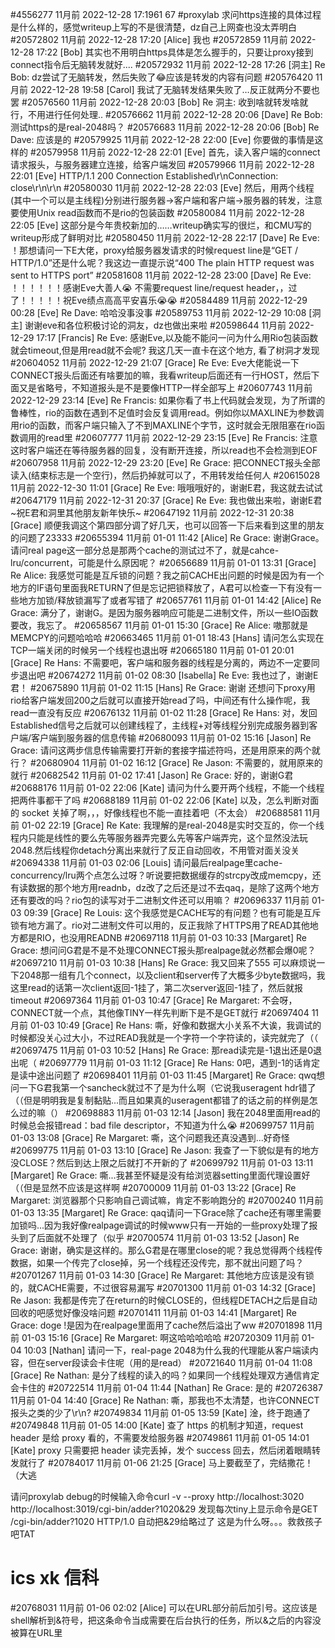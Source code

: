 #4556277 11月前 2022-12-28 17:1961 67 
#proxylab
求问https连接的具体过程是什么样的，感觉writeup上写的不是很清楚，dz自己上网查也没太弄明白
#20572802 11月前 2022-12-28 17:20
[Alice] 我也
#20572859 11月前 2022-12-28 17:22
[Bob] 其实也不用明白https具体是怎么握手的，只要让proxy接到connect指令后无脑转发就好....
#20572932 11月前 2022-12-28 17:26
[洞主] Re Bob: dz尝试了无脑转发，然后失败了😂应该是转发的内容有问题
#20576420 11月前 2022-12-28 19:58
[Carol] 我试了无脑转发结果失败了…反正就两分不要也罢
#20576560 11月前 2022-12-28 20:03
[Bob] Re 洞主: 收到啥就转发啥就行，不用进行任何处理..
#20576662 11月前 2022-12-28 20:06
[Dave] Re Bob: 测试https的是real-2048吗？
#20576683 11月前 2022-12-28 20:06
[Bob] Re Dave: 应该是的
#20579925 11月前 2022-12-28 22:00
[Eve] 你要做的事情是这样的
#20579958 11月前 2022-12-28 22:01
[Eve] 首先，读入客户端的connect请求报头，与服务器建立连接，给客户端发回
#20579966 11月前 2022-12-28 22:01
[Eve] HTTP/1.1 200 Connection Established\r\nConnection: close\r\n\r\n
#20580030 11月前 2022-12-28 22:03
[Eve] 然后，用两个线程(其中一个可以是主线程)分别进行服务器→客户端和客户端→服务器的转发，注意要使用Unix read函数而不是rio的包装函数
#20580084 11月前 2022-12-28 22:05
[Eve] 这部分是今年贵校新加的……writeup确实写的很烂，和CMU写的writeup形成了鲜明对比
#20580450 11月前 2022-12-28 22:17
[Dave] Re Eve: ！那想请问一下E大佬，proxy给服务器发请求的时候request line是“GET / HTTP/1.0”还是什么呢？我这边一直提示说“400 The plain HTTP request was sent to HTTPS port”
#20581608 11月前 2022-12-28 23:00
[Dave] Re Eve: ！！！！！！感谢Eve大善人😭 不需要request line/request header，，过了！！！！！祝Eve绩点高高平安喜乐😭😭
#20584489 11月前 2022-12-29 00:28
[Eve] Re Dave: 哈哈没事没事
#20589753 11月前 2022-12-29 10:08
[洞主] 谢谢eve和各位积极讨论的洞友，dz也做出来啦
#20598644 11月前 2022-12-29 17:17
[Francis] Re Eve: 感谢Eve,以及能不能问一问为什么用Rio包装函数就会timeout,但是用read就不会呢? 我这几天一直卡在这个地方, 看了树洞才发现
#20604052 11月前 2022-12-29 21:07
[Grace] Re Eve: Eve大佬能说一下CONNECT报头后面还有啥要加的嘛，我看writeup后面还有一行HOST，然后下面又是省略号，不知道报头是不是要像HTTP一样全部写上
#20607743 11月前 2022-12-29 23:14
[Eve] Re Francis: 如果你看了书上代码就会发现，为了所谓的鲁棒性，rio的函数在遇到不足值时会反复调用read。例如你以MAXLINE为参数调用rio的函数，而客户端只输入了不到MAXLINE个字节，这时就会无限阻塞在rio函数调用的read里
#20607777 11月前 2022-12-29 23:15
[Eve] Re Francis: 注意这时客户端还在等待服务器的回复，没有断开连接，所以read也不会检测到EOF
#20607958 11月前 2022-12-29 23:20
[Eve] Re Grace: 把CONNECT报头全部读入(结束标志是一个空行)，然后扔掉就可以了，不用转发给任何人
#20615028 11月前 2022-12-30 11:01
[Grace] Re Eve: 哦哦哦好的，谢谢E君，我这就去试试
#20647179 11月前 2022-12-31 20:37
[Grace] Re Eve: 我也做出来啦，谢谢E君~祝E君和洞里其他朋友新年快乐~
#20647192 11月前 2022-12-31 20:38
[Grace] 顺便我调这个第四部分调了好几天，也可以回答一下后来看到这里的朋友的问题了23333
#20655394 11月前 01-01 11:42
[Alice] Re Grace: 谢谢Grace。请问real page这一部分总是那两个cache的测试过不了，就是cahce-lru/concurrent，可能是什么原因呢？
#20656689 11月前 01-01 13:31
[Grace] Re Alice: 我感觉可能是互斥锁的问题？我之前CACHE出问题的时候是因为有一个地方的IF语句里面我RETURN了但是忘记把锁释放了，A君可以检查一下有没有一些地方加锁/释放锁漏写了或者写错了
#20657761 11月前 01-01 14:42
[Alice] Re Grace: 满分了，谢谢G。是因为服务器响应可能是二进制文件，所以一些IO函数要改，我忘了。
#20658567 11月前 01-01 15:30
[Grace] Re Alice: 嗷那就是MEMCPY的问题哈哈哈
#20663465 11月前 01-01 18:43
[Hans] 请问怎么实现在TCP一端关闭的时候另一个线程也退出呀
#20665180 11月前 01-01 20:01
[Grace] Re Hans: 不需要吧，客户端和服务器的线程是分离的，两边不一定要同步退出吧
#20674272 11月前 01-02 08:30
[Isabella] Re Eve: 我也过了，谢谢E君！
#20675890 11月前 01-02 11:15
[Hans] Re Grace: 谢谢 还想问下proxy用rio给客户端发回200之后就可以直接开始read了吗，中间还有什么操作呢，我read一直没有反应
#20676132 11月前 01-02 11:28
[Grace] Re Hans: 对，发回Established信号之后就可以创建线程了，主线程+对等线程分别完成服务器到客户端/客户端到服务器的信息传输
#20680093 11月前 01-02 15:16
[Jason] Re Grace: 请问这两步信息传输需要打开新的套接字描述符吗，还是用原来的两个就行？
#20680904 11月前 01-02 16:12
[Grace] Re Jason: 不需要的，就用原来的就行
#20682542 11月前 01-02 17:41
[Jason] Re Grace: 好的，谢谢G君
#20688176 11月前 01-02 22:06
[Kate] 请问为什么要开两个线程，不能一个线程把两件事都干了吗
#20688189 11月前 01-02 22:06
[Kate] 以及，怎么判断对面的 socket 关掉了啊，，，好像线程也不能一直挂着吧（不太会）
#20688581 11月前 01-02 22:19
[Grace] Re Kate: 我理解的是real-2048是实时交互的，你一个线程内只能是线性的要么先等服务器弄完要么先等客户端弄完，这个显然没法玩2048.然后线程你detach分离出来就行了反正自动回收，不用管对面关没关
#20694338 11月前 01-03 02:06
[Louis] 请问最后realpage里cache-concurrency/lru两个点怎么过呀？听说要把数据缓存的strcpy改成memcpy，还有读数据的那个地方用readnb，dz改了之后还是过不去qaq，是除了这两个地方还有要改的吗？rio包的读写对于二进制文件还可以用嘛？
#20696337 11月前 01-03 09:39
[Grace] Re Louis: 这个我感觉是CACHE写的有问题？也有可能是互斥锁有地方漏了。rio对二进制文件可以用的，反正我除了HTTPS用了READ其他地方都是RIO，也没用READNB
#20697118 11月前 01-03 10:33
[Margaret] Re Grace: 想问问G君是不是不处理CONNECT报头那realpage就必然都会爆0呢？
#20697210 11月前 01-03 10:38
[Hans] Re Grace: 我又回来了555 可以麻烦说一下2048那一组有几个connect，以及client和server传了大概多少byte数据吗，我这里read的话第一次client返回-1挂了，第二次server返回-1挂了，然后就报timeout
#20697364 11月前 01-03 10:47
[Grace] Re Margaret: 不会呀，CONNECT就一个点，其他像TINY一样先判断下是不是GET就行
#20697404 11月前 01-03 10:49
[Grace] Re Hans: 嘶，好像和数据大小关系不大诶，我调试的时候都没关心过大小，不过READ我就是一个字符一个字符读的，读完就完了（（
#20697475 11月前 01-03 10:52
[Hans] Re Grace: 那read读完是-1退出还是0退出呢（
#20697779 11月前 01-03 11:12
[Grace] Re Hans: 0吧，遇到-1的话肯定是读中途出问题了
#20698401 11月前 01-03 11:45
[Margaret] Re Grace: qwq想问一下G君我第一个sancheck就过不了是为什么啊（它说我useragent hdr错了（（但是明明我是复制黏贴...而且如果真的useragent都错了的话之前的样例是怎么过的嘛（）
#20698883 11月前 01-03 12:14
[Jason] 我在2048里面用read的时候总会报错read：bad file descriptor，不知道为什么😭
#20699757 11月前 01-03 13:08
[Grace] Re Margaret: 嘶，这个问题我还真没遇到...好奇怪
#20699775 11月前 01-03 13:10
[Grace] Re Jason: 我查了一下貌似是有的地方没CLOSE？然后到达上限之后就打不开新的了
#20699792 11月前 01-03 13:11
[Margaret] Re Grace: 嘶...我甚至怀疑是没有给浏览器setting里面代理设置好（（但是显然不应该是这样啊
#20700009 11月前 01-03 13:22
[Grace] Re Margaret: 浏览器那个只影响自己调试嘛，肯定不影响跑分的
#20700240 11月前 01-03 13:35
[Margaret] Re Grace: qaq请问一下Grace除了cache还有哪里需要加锁吗...因为我好像realpage调试的时候www只有一开始的一些proxy处理了报头到了后面就不处理了（似乎
#20700574 11月前 01-03 13:52
[Jason] Re Grace: 谢谢，确实是这样的。那么G君是在哪里close的呢？我总觉得两个线程传数据，如果一个传完了close掉，另一个线程还没传完，那不就出问题了吗？
#20701267 11月前 01-03 14:30
[Grace] Re Margaret: 其他地方应该是没有锁的，就CACHE需要，不过很容易漏写
#20701300 11月前 01-03 14:32
[Grace] Re Jason: 我都是传完了在return的时候CLOSE的，但线程DETACH之后是自动回收的吧感觉好像没啥问题
#20701411 11月前 01-03 14:41
[Margaret] Re Grace: doge !是因为在realpage里面用了cache然后溢出了ww
#20701898 11月前 01-03 15:16
[Grace] Re Margaret: 啊这哈哈哈哈哈
#20720309 11月前 01-04 10:03
[Nathan] 请问一下，real-page 2048为什么我的代理能从客户端读内容，但在server段读会卡住呢（用的是read）
#20721640 11月前 01-04 11:08
[Grace] Re Nathan: 是分了线程的读入的吗？如果同一个线程处理双方通信肯定会卡住的
#20722514 11月前 01-04 11:44
[Nathan] Re Grace: 是的
#20726387 11月前 01-04 14:40
[Grace] Re Nathan: 嘶，那我也不太清楚，也许CONNECT报头之类的少了\r\n?
#20749834 11月前 01-05 13:59
[Kate] 淦，终于跑通了
#20749848 11月前 01-05 14:00
[Kate] 查了 https 的机制才知道，request header 是给 proxy 看的，不需要发给服务器
#20749861 11月前 01-05 14:01
[Kate] proxy 只需要把 header 读完丢掉，发个 success 回去，然后闭着眼睛转发就行了
#20784017 11月前 01-06 21:25
[Grace] 马上要截至了，完结撒花！（大逃


请问proxylab debug的时候输入命令curl -v --proxy http://localhost:3020 http://localhost:3019/cgi-bin/adder?1020&29 
发现每次tiny上显示命令是GET /cgi-bin/adder?1020 HTTP/1.0
自动把&29给略过了
这是为什么呀。。。救救孩子吧TAT

# ics xk 信科
#20768031 11月前 01-06 02:02
[Alice] 可以在URL部分前后加引号。这应该是shell解析到&符号，把这条命令当成需要在后台执行的任务，所以&之后的内容没被算在URL里